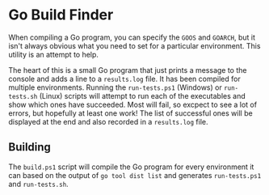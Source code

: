 # Go Build Finder
When compiling a Go program, you can specify the `GOOS` and `GOARCH`, but it isn't always obvious what you need to set for a particular environment. This utility is an attempt to help.

The heart of this is a small Go program that just prints a message to the console and adds a line to a `results.log` file. It has been compiled for multiple environments. Running the `run-tests.ps1` (Windows) or `run-tests.sh` (Linux) scripts will attempt to run each of the executables and show which ones have succeeded. Most will fail, so excpect to see a lot of errors, but hopefully at least one work! The list of successful ones will be displayed at the end and also recorded in a `results.log` file.

## Building
The `build.ps1` script will compile the Go program for every environment it can based on the output of `go tool dist list` and generates `run-tests.ps1` and `run-tests.sh`.
